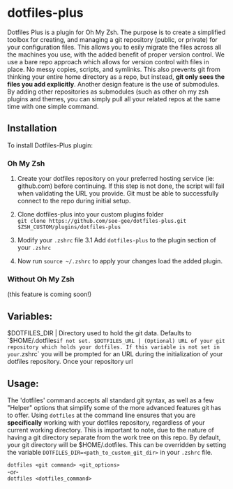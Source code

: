 # dotfiles-plus
Dotfiles Plus is a plugin for Oh My Zsh. The purpose is to create a simplified toolbox for creating, and managing a git repository (public, or private) for your configuration files. This allows you to esily migrate the files across all the machines you use, with the added benefit of proper version control. We use a bare repo approach which allows for version control with files in place. No messy copies, scripts, and symlinks. This also prevents git from thinking your entire home directory as a repo, but instead, __git only sees the files you add explicitly__. Another design feature is the use of submodules. By adding other repositories as submodules (such as other oh my zsh plugins and themes, you can simply pull all your related repos at the same time with one simple command.

## Installation
To install Dotfiles-Plus plugin:  
### Oh My Zsh
1. Create your dotfiles repository on your preferred hosting service (ie: github.com) before continuing. If this step is not done, the script will fail when validating the URL you provide. Git must be able to successfully connect to the repo during initial setup.
2. Clone dotfiles-plus into your custom plugins folder  
  `git clone https://github.com/see-gee/dotfiles-plus.git $ZSH_CUSTOM/plugins/dotfiles-plus`  
3. Modify your `.zshrc` file
3.1 Add `dotfiles-plus` to the plugin section of your `.zshrc`
  
5. Now run `source ~/.zshrc` to apply your changes load the added plugin.

### Without Oh My Zsh
(this feature is coming soon!)

## Variables:
$DOTFILES_DIR | Directory used to hold the git data. Defaults to `$HOME/.dotfiles` if not set.
$DOTFILES_URL | (Optional) URL of your git repository which holds your dotfiles. If this variable is not set in your `.zshrc` you will be prompted for an URL during the initialization of your dotfiles repository. Once your repository url



## Usage:
The 'dotfiles' command accepts all standard git syntax, as well as a few "Helper" options that simplify some of the more advanced features git has to offer. Using `dotfiles` at the command line ensures that you are __specifically__ working with your dotfiles repository, regardless of your current working directory. This is important to note, due to the nature of having a git directory separate from the work tree on this repo. By default, your git directory will be $HOME/.dotfiles. This can be overridden by setting the variable `DOTFILES_DIR=<path_to_custom_git_dir>` in your `.zshrc` file.

`dotfiles <git command> <git_options>`  
  -or-  
`dotfiles <dotfiles_command>`  



